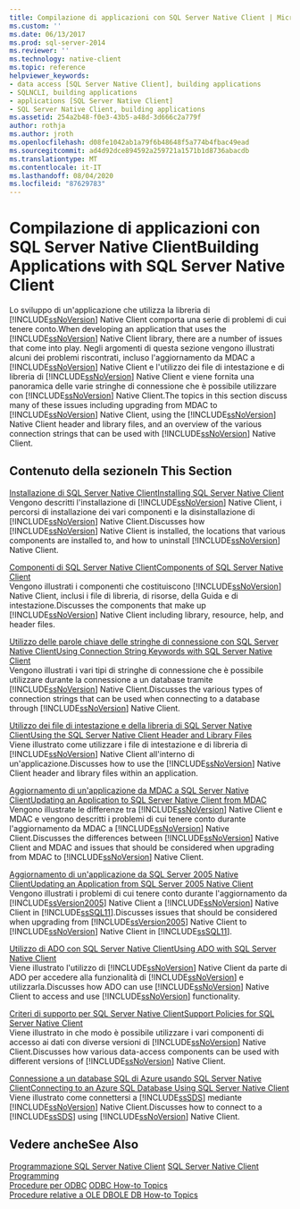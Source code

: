 ```yaml
---
title: Compilazione di applicazioni con SQL Server Native Client | Microsoft Docs
ms.custom: ''
ms.date: 06/13/2017
ms.prod: sql-server-2014
ms.reviewer: ''
ms.technology: native-client
ms.topic: reference
helpviewer_keywords:
- data access [SQL Server Native Client], building applications
- SQLNCLI, building applications
- applications [SQL Server Native Client]
- SQL Server Native Client, building applications
ms.assetid: 254a2b48-f0e3-43b5-a48d-3d666c2a779f
author: rothja
ms.author: jroth
ms.openlocfilehash: d08fe1042ab1a79f6b48648f5a774b4fbac49ead
ms.sourcegitcommit: ad4d92dce894592a259721a1571b1d8736abacdb
ms.translationtype: MT
ms.contentlocale: it-IT
ms.lasthandoff: 08/04/2020
ms.locfileid: "87629783"
---
```

# <a name="building-applications-with-sql-server-native-client"></a><span data-ttu-id="d1b3f-102">Compilazione di applicazioni con SQL Server Native Client</span><span class="sxs-lookup"><span data-stu-id="d1b3f-102">Building Applications with SQL Server Native Client</span></span>
  <span data-ttu-id="d1b3f-103">Lo sviluppo di un'applicazione che utilizza la libreria di [!INCLUDE[ssNoVersion](../../../includes/ssnoversion-md.md)] Native Client comporta una serie di problemi di cui tenere conto.</span><span class="sxs-lookup"><span data-stu-id="d1b3f-103">When developing an application that uses the [!INCLUDE[ssNoVersion](../../../includes/ssnoversion-md.md)] Native Client library, there are a number of issues that come into play.</span></span> <span data-ttu-id="d1b3f-104">Negli argomenti di questa sezione vengono illustrati alcuni dei problemi riscontrati, incluso l'aggiornamento da MDAC a [!INCLUDE[ssNoVersion](../../../includes/ssnoversion-md.md)] Native Client e l'utilizzo dei file di intestazione e di libreria di [!INCLUDE[ssNoVersion](../../../includes/ssnoversion-md.md)] Native Client e viene fornita una panoramica delle varie stringhe di connessione che è possibile utilizzare con [!INCLUDE[ssNoVersion](../../../includes/ssnoversion-md.md)] Native Client.</span><span class="sxs-lookup"><span data-stu-id="d1b3f-104">The topics in this section discuss many of these issues including upgrading from MDAC to [!INCLUDE[ssNoVersion](../../../includes/ssnoversion-md.md)] Native Client, using the [!INCLUDE[ssNoVersion](../../../includes/ssnoversion-md.md)] Native Client header and library files, and an overview of the various connection strings that can be used with [!INCLUDE[ssNoVersion](../../../includes/ssnoversion-md.md)] Native Client.</span></span>  
  
## <a name="in-this-section"></a><span data-ttu-id="d1b3f-105">Contenuto della sezione</span><span class="sxs-lookup"><span data-stu-id="d1b3f-105">In This Section</span></span>  
 [<span data-ttu-id="d1b3f-106">Installazione di SQL Server Native Client</span><span class="sxs-lookup"><span data-stu-id="d1b3f-106">Installing SQL Server Native Client</span></span>](installing-sql-server-native-client.md)  
 <span data-ttu-id="d1b3f-107">Vengono descritti l'installazione di [!INCLUDE[ssNoVersion](../../../includes/ssnoversion-md.md)] Native Client, i percorsi di installazione dei vari componenti e la disinstallazione di [!INCLUDE[ssNoVersion](../../../includes/ssnoversion-md.md)] Native Client.</span><span class="sxs-lookup"><span data-stu-id="d1b3f-107">Discusses how [!INCLUDE[ssNoVersion](../../../includes/ssnoversion-md.md)] Native Client is installed, the locations that various components are installed to, and how to uninstall [!INCLUDE[ssNoVersion](../../../includes/ssnoversion-md.md)] Native Client.</span></span>  
  
 [<span data-ttu-id="d1b3f-108">Componenti di SQL Server Native Client</span><span class="sxs-lookup"><span data-stu-id="d1b3f-108">Components of SQL Server Native Client</span></span>](components-of-sql-server-native-client.md)  
 <span data-ttu-id="d1b3f-109">Vengono illustrati i componenti che costituiscono [!INCLUDE[ssNoVersion](../../../includes/ssnoversion-md.md)] Native Client, inclusi i file di libreria, di risorse, della Guida e di intestazione.</span><span class="sxs-lookup"><span data-stu-id="d1b3f-109">Discusses the components that make up [!INCLUDE[ssNoVersion](../../../includes/ssnoversion-md.md)] Native Client including library, resource, help, and header files.</span></span>  
  
 [<span data-ttu-id="d1b3f-110">Utilizzo delle parole chiave delle stringhe di connessione con SQL Server Native Client</span><span class="sxs-lookup"><span data-stu-id="d1b3f-110">Using Connection String Keywords with SQL Server Native Client</span></span>](using-connection-string-keywords-with-sql-server-native-client.md)  
 <span data-ttu-id="d1b3f-111">Vengono illustrati i vari tipi di stringhe di connessione che è possibile utilizzare durante la connessione a un database tramite [!INCLUDE[ssNoVersion](../../../includes/ssnoversion-md.md)] Native Client.</span><span class="sxs-lookup"><span data-stu-id="d1b3f-111">Discusses the various types of connection strings that can be used when connecting to a database through [!INCLUDE[ssNoVersion](../../../includes/ssnoversion-md.md)] Native Client.</span></span>  
  
 [<span data-ttu-id="d1b3f-112">Utilizzo dei file di intestazione e della libreria di SQL Server Native Client</span><span class="sxs-lookup"><span data-stu-id="d1b3f-112">Using the SQL Server Native Client Header and Library Files</span></span>](using-the-sql-server-native-client-header-and-library-files.md)  
 <span data-ttu-id="d1b3f-113">Viene illustrato come utilizzare i file di intestazione e di libreria di [!INCLUDE[ssNoVersion](../../../includes/ssnoversion-md.md)] Native Client all'interno di un'applicazione.</span><span class="sxs-lookup"><span data-stu-id="d1b3f-113">Discusses how to use the [!INCLUDE[ssNoVersion](../../../includes/ssnoversion-md.md)] Native Client header and library files within an application.</span></span>  
  
 [<span data-ttu-id="d1b3f-114">Aggiornamento di un'applicazione da MDAC a SQL Server Native Client</span><span class="sxs-lookup"><span data-stu-id="d1b3f-114">Updating an Application to SQL Server Native Client from MDAC</span></span>](updating-an-application-to-sql-server-native-client-from-mdac.md)  
 <span data-ttu-id="d1b3f-115">Vengono illustrate le differenze tra [!INCLUDE[ssNoVersion](../../../includes/ssnoversion-md.md)] Native Client e MDAC e vengono descritti i problemi di cui tenere conto durante l'aggiornamento da MDAC a [!INCLUDE[ssNoVersion](../../../includes/ssnoversion-md.md)] Native Client.</span><span class="sxs-lookup"><span data-stu-id="d1b3f-115">Discusses the differences between [!INCLUDE[ssNoVersion](../../../includes/ssnoversion-md.md)] Native Client and MDAC and issues that should be considered when upgrading from MDAC to [!INCLUDE[ssNoVersion](../../../includes/ssnoversion-md.md)] Native Client.</span></span>  
  
 [<span data-ttu-id="d1b3f-116">Aggiornamento di un'applicazione da SQL Server 2005 Native Client</span><span class="sxs-lookup"><span data-stu-id="d1b3f-116">Updating an Application from SQL Server 2005 Native Client</span></span>](updating-an-application-from-sql-server-2005-native-client.md)  
 <span data-ttu-id="d1b3f-117">Vengono illustrati i problemi di cui tenere conto durante l'aggiornamento da [!INCLUDE[ssVersion2005](../../../includes/ssversion2005-md.md)] Native Client a [!INCLUDE[ssNoVersion](../../../includes/ssnoversion-md.md)] Native Client in [!INCLUDE[ssSQL11](../../../includes/sssql11-md.md)].</span><span class="sxs-lookup"><span data-stu-id="d1b3f-117">Discusses issues that should be considered when upgrading from [!INCLUDE[ssVersion2005](../../../includes/ssversion2005-md.md)] Native Client to [!INCLUDE[ssNoVersion](../../../includes/ssnoversion-md.md)] Native Client in [!INCLUDE[ssSQL11](../../../includes/sssql11-md.md)].</span></span>  
  
 [<span data-ttu-id="d1b3f-118">Utilizzo di ADO con SQL Server Native Client</span><span class="sxs-lookup"><span data-stu-id="d1b3f-118">Using ADO with SQL Server Native Client</span></span>](using-ado-with-sql-server-native-client.md)  
 <span data-ttu-id="d1b3f-119">Viene illustrato l'utilizzo di [!INCLUDE[ssNoVersion](../../../includes/ssnoversion-md.md)] Native Client da parte di ADO per accedere alla funzionalità di [!INCLUDE[ssNoVersion](../../../includes/ssnoversion-md.md)] e utilizzarla.</span><span class="sxs-lookup"><span data-stu-id="d1b3f-119">Discusses how ADO can use [!INCLUDE[ssNoVersion](../../../includes/ssnoversion-md.md)] Native Client to access and use [!INCLUDE[ssNoVersion](../../../includes/ssnoversion-md.md)] functionality.</span></span>  
  
 [<span data-ttu-id="d1b3f-120">Criteri di supporto per SQL Server Native Client</span><span class="sxs-lookup"><span data-stu-id="d1b3f-120">Support Policies for SQL Server Native Client</span></span>](support-policies-for-sql-server-native-client.md)  
 <span data-ttu-id="d1b3f-121">Viene illustrato in che modo è possibile utilizzare i vari componenti di accesso ai dati con diverse versioni di [!INCLUDE[ssNoVersion](../../../includes/ssnoversion-md.md)] Native Client.</span><span class="sxs-lookup"><span data-stu-id="d1b3f-121">Discusses how various data-access components can be used with different versions of [!INCLUDE[ssNoVersion](../../../includes/ssnoversion-md.md)] Native Client.</span></span>  
  
 [<span data-ttu-id="d1b3f-122">Connessione a un database SQL di Azure usando SQL Server Native Client</span><span class="sxs-lookup"><span data-stu-id="d1b3f-122">Connecting to an Azure SQL Database Using SQL Server Native Client</span></span>](connecting-to-a-windows-azure-sql-database-using-sql-server-native-client.md)  
 <span data-ttu-id="d1b3f-123">Viene illustrato come connettersi a [!INCLUDE[ssSDS](../../../includes/sssds-md.md)] mediante [!INCLUDE[ssNoVersion](../../../includes/ssnoversion-md.md)] Native Client.</span><span class="sxs-lookup"><span data-stu-id="d1b3f-123">Discusses how to connect to a [!INCLUDE[ssSDS](../../../includes/sssds-md.md)] using [!INCLUDE[ssNoVersion](../../../includes/ssnoversion-md.md)] Native Client.</span></span>  
  
## <a name="see-also"></a><span data-ttu-id="d1b3f-124">Vedere anche</span><span class="sxs-lookup"><span data-stu-id="d1b3f-124">See Also</span></span>  
 <span data-ttu-id="d1b3f-125">[Programmazione SQL Server Native Client](../sql-server-native-client-programming.md) </span><span class="sxs-lookup"><span data-stu-id="d1b3f-125">[SQL Server Native Client Programming](../sql-server-native-client-programming.md) </span></span>  
 <span data-ttu-id="d1b3f-126">[Procedure per ODBC](../../native-client-odbc-how-to/odbc-how-to-topics.md) </span><span class="sxs-lookup"><span data-stu-id="d1b3f-126">[ODBC How-to Topics](../../native-client-odbc-how-to/odbc-how-to-topics.md) </span></span>  
 [<span data-ttu-id="d1b3f-127">Procedure relative a OLE DB</span><span class="sxs-lookup"><span data-stu-id="d1b3f-127">OLE DB How-to Topics</span></span>](../../native-client-ole-db-how-to/ole-db-how-to-topics.md)  
  
  
